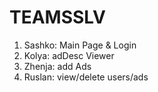 TEAMSSLV
========

1. Sashko: Main Page & Login
2. Kolya: adDesc Viewer
3. Zhenja: add Ads
4. Ruslan: view/delete users/ads
